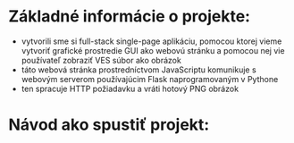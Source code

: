 # Základné informácie o projekte:
- vytvorili sme si full-stack single-page aplikáciu, pomocou ktorej vieme vytvoriť grafické prostredie GUI ako webovú stránku a pomocou nej vie používateľ zobraziť VES súbor ako obrázok
- táto webová stránka prostredníctvom JavaScriptu komunikuje s webovým serverom používajúcim Flask naprogramovaným v Pythone
- ten spracuje HTTP požiadavku a vráti hotový PNG obrázok
# Návod ako spustiť projekt:
